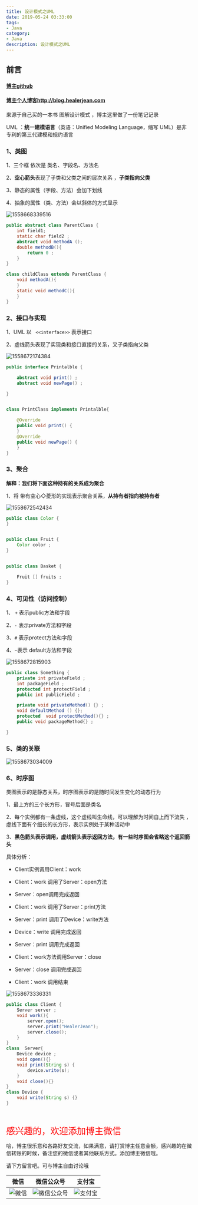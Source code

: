 ```yaml
---
title: 设计模式之UML
date: 2019-05-24 03:33:00
tags: 
- Java
category: 
- Java
description: 设计模式之UML
---
```


<!-- 

https://raw.githubusercontent.com/HealerJean/HealerJean.github.io/master/blogImages/
　　首行缩进

<font  clalss="healerColor" color="red" size="5" >     </font>

<font  clalss="healerSize"  size="5" >     </font>
-->




## 前言

#### [博主github](https://github.com/HealerJean)
#### [博主个人博客http://blog.healerjean.com](http://HealerJean.github.io)    

来源于自己买的一本书 图解设计模式  ，博主这里做了一份笔记记录



UML ：**统一建模语言**（英语：Unified Modeling Language，缩写 UML）是非专利的第三代建模和规约语言



### 1、类图



1、三个框 依次是 类名、字段名、方法名

2、**空心箭头**表现了子类和父类之间的层次关系 ，**子类指向父类**    

3、静态的属性（字段、方法）会加下划线    

4、抽象的属性（类、方法）会以斜体的方式显示



![1558668339516](https://raw.githubusercontent.com/HealerJean/HealerJean.github.io/master/blogImages/1558668339516.png)

```java
public abstract class ParentClass {
    int field1;
    static char field2 ;
    abstract void methodA ();
    double methodB(){
        return 0 ;
    }
}

class childClass extends ParentClass {
    void methodA(){
    }
    static void methodC(){
    }
}

```



### 2、接口与实现

1、UML 以 ` <<interface>>` 表示接口    

2、虚线箭头表现了实现类和接口直接的关系，又子类指向父类    

![1558672174384](https://raw.githubusercontent.com/HealerJean/HealerJean.github.io/master/blogImages/1558672174384.png)



```java
public interface Printalble {

    abstract void print() ;
    abstract void newPage() ;

}


class PrintClass implements Printalble{

    @Override
    public void print() {
    }
    @Override
    public void newPage() {
    }
}
```





### 3、聚合

**解释：我们将下面这种持有的关系成为聚合**     

1、将 带有空心◇菱形的实现表示聚合关系，**从持有者指向被持有者**

![1558672542434](https://raw.githubusercontent.com/HealerJean/HealerJean.github.io/master/blogImages/1558672542434.png)

```java
public class Color {
}


public class Fruit {
    Color color ;
}


public class Basket {

    Fruit [] fruits ;
}

```



### 4、可见性（访问控制）



1、 `+`  表示public方法和字段     

2、`-` 表示private方法和字段 

3、`#` 表示protect方法和字段   

4、`~`表示 default方法和字段  

![1558672815903](https://raw.githubusercontent.com/HealerJean/HealerJean.github.io/master/blogImages/1558672815903.png)

```java
public class Something {
    private int privateField ;
    int packageField ;
    protected int protectField ;
    public int publicField ;

    private void privateMethod() {} ;
    void defaultMethod () {};
    protected  void protectMethod(){} ;
    public void packageMethod{} ;

}
```



### 5、类的关联

![1558673034009](https://raw.githubusercontent.com/HealerJean/HealerJean.github.io/master/blogImages/1558673034009.png)

### 6、时序图

类图表示的是静态关系，时序图表示的是随时间发生变化的动态行为



1、最上方的三个长方形，冒号后面是类名       

2、每个实例都有一条虚线，这个虚线叫生命线，可以理解为时间自上而下流失  ，虚线下面有个细长的长方形，表示实例处于某种活动中      

3、**黑色箭头表示调用，虚线箭头表示返回方法，有一些时序图会省略这个返回箭头**    



具体分析：    

+ Client实例调用Client：work 

+ Client：work 调用了Server：open方法    

+ Server：open调用完成返回   

+ Client：work 调用了Server：print方法

+ Server：print 调用了Device：write方法    

+ Device：write 调用完成返回    

+ Server：print 调用完成返回   

+ Client：work方法调用Server：close   

+ Server：close  调用完成返回     

+ Client：work 调用结束 

  

![1558673336331](https://raw.githubusercontent.com/HealerJean/HealerJean.github.io/master/blogImages/1558673336331.png)



```java
public class Client {
    Server server ;
    void work(){
        server.open();
        server.print("HealerJean");
        server.close();
    }
}
class  Server{
    Device device ;
    void open(){}
    void print(String s) {
        device.write(s);
    }
    void close(){}
}
class Device {
    void write(String s) {}
}

```



<br/>
<br/>

<font  color="red" size="5" >     
感兴趣的，欢迎添加博主微信
 </font>

<br/>



哈，博主很乐意和各路好友交流，如果满意，请打赏博主任意金额，感兴趣的在微信转账的时候，备注您的微信或者其他联系方式。添加博主微信哦。    

请下方留言吧。可与博主自由讨论哦

|微信 | 微信公众号|支付宝|
|:-------:|:-------:|:------:|
| ![微信](https://raw.githubusercontent.com/HealerJean/HealerJean.github.io/master/assets/img/tctip/weixin.jpg)|![微信公众号](https://raw.githubusercontent.com/HealerJean/HealerJean.github.io/master/assets/img/my/qrcode_for_gh_a23c07a2da9e_258.jpg)|![支付宝](https://raw.githubusercontent.com/HealerJean/HealerJean.github.io/master/assets/img/tctip/alpay.jpg) |



<!-- Gitalk 评论 start  -->

<link rel="stylesheet" href="https://unpkg.com/gitalk/dist/gitalk.css">
<script src="https://unpkg.com/gitalk@latest/dist/gitalk.min.js"></script> 
<div id="gitalk-container"></div>    
 <script type="text/javascript">
    var gitalk = new Gitalk({
		clientID: `1d164cd85549874d0e3a`,
		clientSecret: `527c3d223d1e6608953e835b547061037d140355`,
		repo: `HealerJean.github.io`,
		owner: 'HealerJean',
		admin: ['HealerJean'],
		id: 'DZRCEuc1aQIFlks0',
    });
    gitalk.render('gitalk-container');
</script> 


<!-- Gitalk end -->

